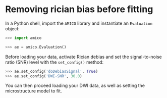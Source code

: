 # Removing rician bias before fitting
In a Python shell, import the `AMICO` library and instantiate an `Evaluation` object:
```Python
>>> import amico

>>> ae = amico.Evaluation()
```

Before loading your data, activate Rician debias and set the signal-to-noise ratio (SNR) level with the `set_config()` method:
```Python
>>> ae.set_config('doDebiasSignal', True)
>>> ae.set_config('DWI-SNR', 30.0)
```

You can then proceed loading your DWI data, as well as setting the microstructure model to fit.
